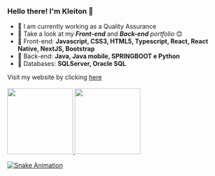 ### Hello there! I'm Kleiton 👋

- 🔭 I am currently working as a Quality Assurance
- 🌱 Take a look at my <Strong><i>Front-end</i></Strong> and <Strong><i>Back-end</i></Strong> <i>portfolio</i> 😊
- 🤖 Front-end: <Strong> Javascript, CSS3, HTML5, Typescript, React, React Native, NextJS, Bootstrap </Strong>
- 👺 Back-end: <Strong>Java, Java mobile, SPRINGBOOT e Python </Strong>
- 👾 Databases: <Strong> SQLServer, Oracle SQL </Strong>



Visit my website by clicking [here](https://chuvacaindo.com.br/) <br>
<a href="https://github.com/kleitong1"> <br>
  <img height="150em" src="https://github-readme-stats.vercel.app/api?username=kleitong1&show_icons=true&theme=dark&include_all_commits=true&count_private=true"/>
  <img height="150em" src="https://github-readme-stats.vercel.app/api/top-langs/?username=kleitong1&layout=compact&langs_count=7&theme=dark"/>

![Snake Animation](https://github.com/kleitong1/kleitong1/blob/output/github-contribution-grid-snake.svg)

